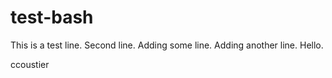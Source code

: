 # test-bash

This is a test line.
Second line.
Adding some line.
Adding another line.
Hello.

ccoustier

